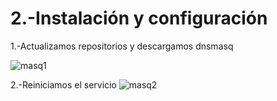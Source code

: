 # 2.-Instalación y configuración
1.-Actualizamos repositorios y descargamos dnsmasq

![masq1](https://i.ibb.co/n0dpDjp/dnsmasq1.png)

2.-Reiniciamos el servicio
![masq2](https://i.ibb.co/nP5k2vV/masq2.png)
